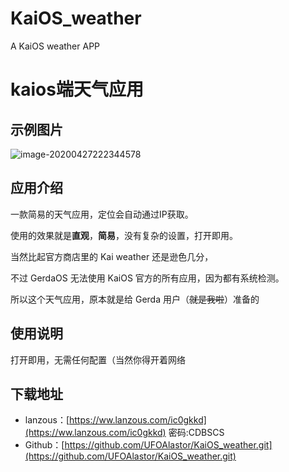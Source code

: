 # KaiOS_weather
A KaiOS weather APP
# kaios端天气应用



## 示例图片

![image-20200427222344578](https://i.loli.net/2020/04/27/jdagKwbChAn2DHO.png)

## 应用介绍

一款简易的天气应用，定位会自动通过IP获取。

使用的效果就是**直观**，**简易**，没有复杂的设置，打开即用。

当然比起官方商店里的 Kai weather 还是逊色几分，

不过 GerdaOS 无法使用 KaiOS 官方的所有应用，因为都有系统检测。

所以这个天气应用，原本就是给 Gerda 用户（~~就是我啦~~）准备的



## 使用说明

打开即用，无需任何配置（当然你得开着网络



## 下载地址

- lanzous：[https://ww.lanzous.com/ic0gkkd](https://ww.lanzous.com/ic0gkkd) 密码:CDBSCS
- Github：[https://github.com/UFOAlastor/KaiOS_weather.git](https://github.com/UFOAlastor/KaiOS_weather.git)

